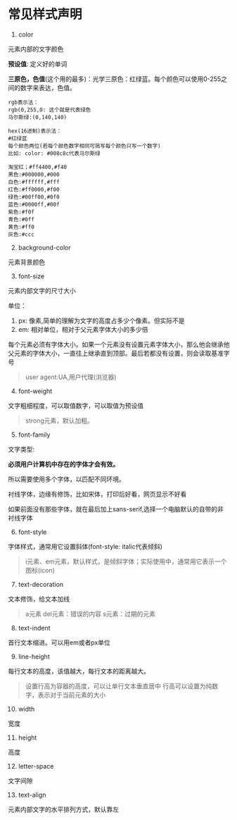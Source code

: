 # 常见样式声明

1. color

元素内部的文字颜色

**预设值**: 定义好的单词

**三原色，色值**(这个用的最多)：光学三原色：红绿蓝。每个颜色可以使用0-255之间的数字来表达，色值。

```
rgb表示法：
rgb(0,255,0: 这个就是代表绿色
马尔斯绿:(0,140,140)

hex(16进制)表示法：
#红绿蓝
每个颜色两位(若每个颜色数字相同可简写每个颜色只写一个数字)
比如: color: #008c8c代表马尔斯绿
```

```
淘宝红；#ff4400,#f40
黑色:#000000,#000
白色:#ffffff,#fff
红色:#ff0000,#f00
绿色:#00ff00,#0f0
蓝色:#0000ff,#00f
紫色:#f0f
青色:#0ff
黄色:#ff0
灰色:#ccc
```

2. background-color

元素背景颜色

3. font-size

元素内部文字的尺寸大小

单位：

1) px: 像素,简单的理解为文字的高度占多少个像素。但实际不是
2) em: 相对单位，相对于父元素字体大小的多少倍

每个元素必须有字体大小。如果一个元素没有设置元素字体大小，那么他会继承他父元素的字体大小，一直往上继承直到顶部。最后若都没有设置，则会读取基准字号

> user agent:UA,用户代理(浏览器)

4. font-weight

文字粗细程度，可以取值数字，可以取值为预设值

> strong元素，默认加粗。

5. font-family

文字类型:

**必须用户计算机中存在的字体才会有效。**

所以需要使用多个字体，以匹配不同环境。

衬线字体，边缘有修饰，比如宋体，打印后好看，网页显示不好看

如果前面没有那些字体，就在最后加上sans-serif,选择一个电脑默认的自带的非衬线字体

6. font-style

字体样式，通常用它设置斜体(font-style: italic代表倾斜)

> i元素、em元素，默认样式，是倾斜字体；实际使用中，通常用它表示一个图标(icon)

7. text-decoration

文本修饰，给文本加线

>a元素
>del元素：错误的内容
>s元素：过期的元素

8. text-indent

首行文本缩进。可以用em或者px单位

9. line-height

每行文本的高度，该值越大，每行文本的距离越大。

> 设置行高为容器的高度，可以让单行文本垂直居中
> 行高可以设置为纯数字，表示对于当前元素的大小

10. width

宽度

11. height

高度

12. letter-space

文字间隙

13. text-align

元素内部文字的水平排列方式，默认靠左